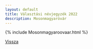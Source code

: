 ```yaml
---
layout: default
title: Választási névjegyzék 2022
description: Mosonmagyaróvár
---
```


{% include Mosonmagyaroovaar.html %}

[Vissza](./)